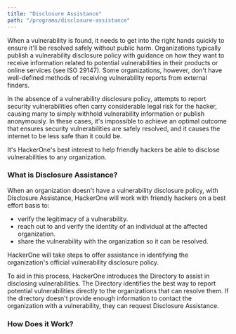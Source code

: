 ```yaml
---
title: "Disclosure Assistance"
path: "/programs/disclosure-assistance"
---
```


When a vulnerability is found, it needs to get into the right hands quickly to ensure it'll be resolved safely without public harm. Organizations typically publish a vulnerability disclosure policy with guidance on how they want to receive information related to potential vulnerabilities in their products or online services (see ISO 29147). Some organizations, however, don't have well-defined methods of receiving vulnerability reports from external finders.

In the absence of a vulnerability disclosure policy, attempts to report security vulnerabilities often carry considerable legal risk for the hacker, causing many to simply withhold vulnerability information or publish anonymously. In these cases, it's impossible to achieve an optimal outcome that ensures security vulnerabilities are safely resolved, and it causes the internet to be less safe than it could be.

It's HackerOne's best interest to help friendly hackers be able to disclose vulnerabilities to any organization.

### What is Disclosure Assistance?
When an organization doesn't have a vulnerability disclosure policy, with Disclosure Assistance, HackerOne will work with friendly hackers on a best effort basis to:
* verify the legitimacy of a vulnerability.
* reach out to and verify the identity of an individual at the affected organization.
* share the vulnerability with the organization so it can be resolved.

HackerOne will take steps to offer assistance in identifying the organization's official vulnerability disclosure policy.

To aid in this process, HackerOne introduces the Directory to assist in disclosing vulnerabilities. The Directory identifies the best way to report potential vulnerabilities directly to the organizations that can resolve them. If the directory doesn't provide enough information to contact the organization with a vulnerability, they can request Disclosure Assistance.

### How Does it Work?
